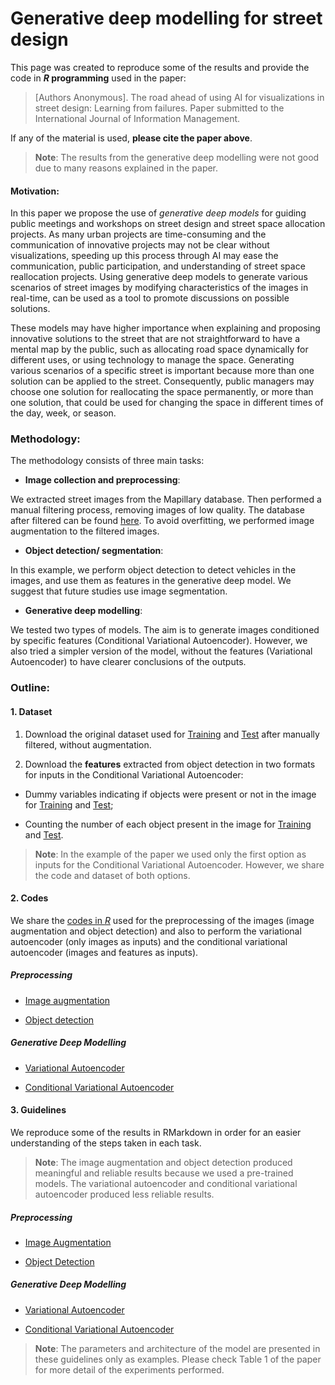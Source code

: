 Generative deep modelling for street design
================

This page was created to reproduce some of the results and provide the
code in ***R* programming** used in the paper:

> \[Authors Anonymous\]. The road ahead of using AI for visualizations
> in street design: Learning from failures. Paper submitted to the
> International Journal of Information Management.

If any of the material is used, **please cite the paper above**.

> **Note**: The results from the generative deep modelling were not good
> due to many reasons explained in the paper.

#### Motivation:

In this paper we propose the use of *generative deep models* for guiding
public meetings and workshops on street design and street space
allocation projects. As many urban projects are time-consuming and the
communication of innovative projects may not be clear without
visualizations, speeding up this process through AI may ease the
communication, public participation, and understanding of street space
reallocation projects. Using generative deep models to generate various
scenarios of street images by modifying characteristics of the images in
real-time, can be used as a tool to promote discussions on possible
solutions.

These models may have higher importance when explaining and proposing
innovative solutions to the street that are not straightforward to have
a mental map by the public, such as allocating road space dynamically
for different uses, or using technology to manage the space. Generating
various scenarios of a specific street is important because more than
one solution can be applied to the street. Consequently, public managers
may choose one solution for reallocating the space permanently, or more
than one solution, that could be used for changing the space in
different times of the day, week, or season.

### Methodology:

The methodology consists of three main tasks:

-   **Image collection and preprocessing**:

We extracted street images from the Mapillary database. Then performed a
manual filtering process, removing images of low quality. The database
after filtered can be found [here](Dataset/Images/). To avoid
overfitting, we performed image augmentation to the filtered images.

-   **Object detection/ segmentation**:

In this example, we perform object detection to detect vehicles in the
images, and use them as features in the generative deep model. We
suggest that future studies use image segmentation.

-   **Generative deep modelling**:

We tested two types of models. The aim is to generate images conditioned
by specific features (Conditional Variational Autoencoder). However, we
also tried a simpler version of the model, without the features
(Variational Autoencoder) to have clearer conclusions of the outputs.

### Outline:

#### 1. Dataset

1)  Download the original dataset used for
    [Training](https://github.com/valenca13/CVAE_StreetDesign/releases/download/1.0/Train_Images_filtered.zip)
    and
    [Test](https://github.com/valenca13/CVAE_StreetDesign/releases/download/1.0/Test_Images_filtered.zip)
    after manually filtered, without augmentation.

2)  Download the **features** extracted from object detection in two
    formats for inputs in the Conditional Variational Autoencoder:

-   Dummy variables indicating if objects were present or not in the
    image for
    [Training](https://github.com/valenca13/CVAE_StreetDesign/releases/download/1.0/Features_Dummy_Train.zip)
    and
    [Test](https://github.com/valenca13/CVAE_StreetDesign/releases/download/1.0/Features_Dummy_Test.zip);

-   Counting the number of each object present in the image for
    [Training](Dataset/Features/Features_Class_Train/) and
    [Test](Dataset/Features/Features_Class_Test).

> **Note**: In the example of the paper we used only the first option as
> inputs for the Conditional Variational Autoencoder. However, we share
> the code and dataset of both options.

#### 2. Codes

We share the [codes in *R*](Codes/) used for the preprocessing of the
images (image augmentation and object detection) and also to perform the
variational autoencoder (only images as inputs) and the conditional
variational autoencoder (images and features as inputs).

##### Preprocessing

-   [Image augmentation](Codes/Image_Augmentation.R)

-   [Object detection](Codes/Object_Detection.R)

##### Generative Deep Modelling

-   [Variational Autoencoder](Codes/VAE_StreetDesign.R)

-   [Conditional Variational Autoencoder](Codes/CVAE_StreetDesign.R)

#### 3. Guidelines

We reproduce some of the results in RMarkdown in order for an easier
understanding of the steps taken in each task.

> **Note**: The image augmentation and object detection produced
> meaningful and reliable results because we used a pre-trained models.
> The variational autoencoder and conditional variational autoencoder
> produced less reliable results.

##### Preprocessing

-   [Image Augmentation](Image_Augmentation.md)

-   [Object Detection](Object_Detection.md)

##### Generative Deep Modelling

-   [Variational Autoencoder](VAE.md)

-   [Conditional Variational Autoencoder](CVAE.md)

> **Note**: The parameters and architecture of the model are presented
> in these guidelines only as examples. Please check Table 1 of the
> paper for more detail of the experiments performed.
